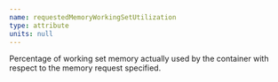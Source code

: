 ```yaml
---
name: requestedMemoryWorkingSetUtilization
type: attribute
units: null
---
```


Percentage of working set memory actually used by the container with respect to the memory request specified.